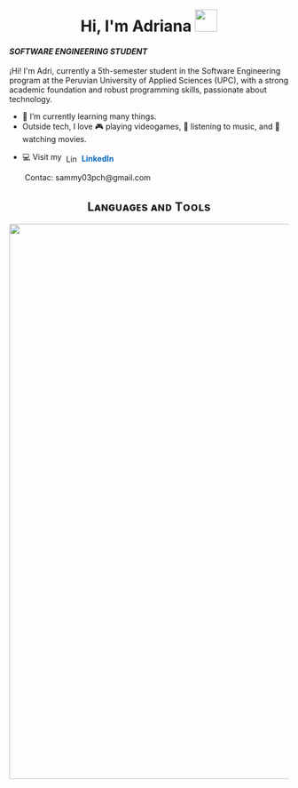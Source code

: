 <h1 align="center">Hi, I'm Adriana <img height="40" src="https://emoji.gg/assets/emoji/7333-parrotdance.gif"></h1>

<p align="left">
<h4> <i> SOFTWARE ENGINEERING STUDENT </i> </h4>
  
¡Hi! I'm Adri, currently a 5th-semester student in the Software Engineering program at the Peruvian University of Applied Sciences (UPC), with a strong academic foundation and robust programming skills, passionate about technology.
<br>

- 🌱 I’m currently learning many things.
- Outside tech, I love 🎮 playing videogames, 🎵 listening to music, and 🎥 watching movies.
- <p style="display: flex; align-items: center; gap: 8px;"> 💻 Visit my 
  <img src="https://skillicons.dev/icons?i=linkedin" alt="LinkedIn" style="width: 20px; height: 14px;" />
  <a href="https://www.linkedin.com/in/adriana-palomares-chávez-52723620b" target="_blank" style="text-decoration: none; color: #0A66C2; font-weight: bold;">
    LinkedIn
  </a>
</p>


 <p style="display: flex; align-items: center; gap: 8px;">
<img src="https://skillicons.dev/icons?i=gmail alt="gmail" style="width: 20px; height: 14px;" /> Contac: sammy03pch@gmail.com
  </p>
  

<h2 align="center">Lᴀɴɢᴜᴀɢᴇs ᴀɴᴅ Tᴏᴏʟs</h2> 
<p align="center">
<img width="1000px" src="https://skillicons.dev/icons?i=py,js,ts,mysql,postgres,cpp,cs,html,css,dotnet,vue,vite,angular,nodejs,visualstudio,vscode,idea,webstorm,rider&perline=10" />
</p>
<br />
